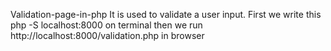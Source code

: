 Validation-page-in-php
  It is used to validate a user input.
First we write this php -S localhost:8000 on terminal
then we run http://localhost:8000/validation.php in browser
